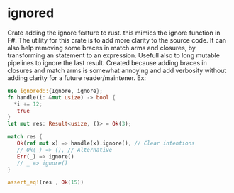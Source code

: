 # ignored

Crate adding the ignore feature to rust. this mimics the ignore function in F#.
The utility for this crate is to add more clarity to the source code. It can also help
removing some braces in match arms and closures, by transforming an statement to an expression.
Usefull also to long mutable pipelines to ignore the last result.
Created because adding braces in closures and match arms is somewhat annoying and add verbosity
without adding clarity for a future reader/maintener.
Ex:
```rust
use ignored::{Ignore, ignore};
fn handle(i: &mut usize) -> bool {
  *i += 12;
   true
}
let mut res: Result<usize, ()> = Ok(3);

match res {
   Ok(ref mut x) => handle(x).ignore(), // Clear intentions
   // Ok(_) => (), // Alternative
   Err(_) => ignore()
   // _ => ignore()
}

assert_eq!(res , Ok(15))
```
